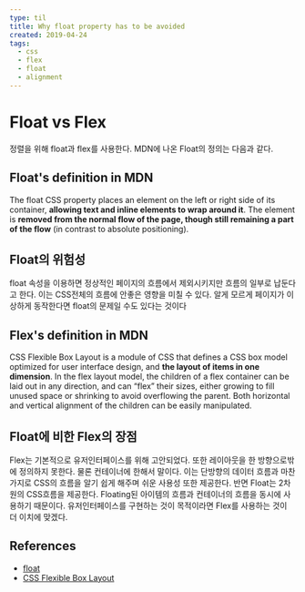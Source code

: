 ```yaml
---
type: til
title: Why float property has to be avoided
created: 2019-04-24
tags:
  - css
  - flex
  - float
  - alignment
---
```


# Float vs Flex

정렬을 위해 float과 flex를 사용한다. MDN에 나온 Float의 정의는 다음과 같다.

## Float's definition in MDN

The float CSS property places an element on the left or right side of its container, **allowing text and inline elements to wrap around it**. The element is **removed from the normal flow of the page, though still remaining a part of the flow** (in contrast to absolute positioning).

## Float의 위험성

float 속성을 이용하면 정상적인 페이지의 흐름에서 제외시키지만 흐름의 일부로 납둔다고 한다. 이는 CSS전체의 흐름에 안좋은 영향을 미칠 수 있다. 알게 모르게 페이지가 이상하게 동작한다면 float의 문제일 수도 있다는 것이다

## Flex's definition in MDN

CSS Flexible Box Layout is a module of CSS that defines a CSS box model optimized for user interface design, and **the layout of items in one dimension**. In the flex layout model, the children of a flex container can be laid out in any direction, and can “flex” their sizes, either growing to fill unused space or shrinking to avoid overflowing the parent. Both horizontal and vertical alignment of the children can be easily manipulated.

## Float에 비한 Flex의 장점

Flex는 기본적으로 유저인터페이스를 위해 고안되었다. 또한 레이아웃을 한 방향으로밖에 정의하지 못한다. 물론 컨테이너에 한해서 말이다. 이는 단방향의 데이터 흐름과 마찬가지로 CSS의 흐름을 알기 쉽게 해주며 쉬운 사용성 또한 제공한다. 반면 Float는 2차원의 CSS흐름을 제공한다. Floating된 아이템의 흐름과 컨테이너의 흐름을 동시에 사용하기 때문이다. 유저인터페이스를 구현하는 것이 목적이라면 Flex를 사용하는 것이 더 이치에 맞겠다.

## References

- [float](https://developer.mozilla.org/en-US/docs/Web/CSS/float)
- [CSS Flexible Box Layout
  ](https://developer.mozilla.org/en-US/docs/Web/CSS/CSS_Flexible_Box_Layout)
